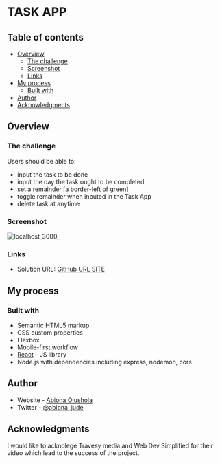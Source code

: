 # TASK APP


## Table of contents

- [Overview](#overview)
  - [The challenge](#the-challenge)
  - [Screenshot](#screenshot)
  - [Links](#links)
- [My process](#my-process)
  - [Built with](#built-with)
- [Author](#author)
- [Acknowledgments](#acknowledgments)


## Overview

### The challenge

Users should be able to:

- input the task to be done
- input the day the task ought to be completed
- set a remainder [a border-left of green]
- toggle remainder when inputed in the Task App
- delete task at anytime

### Screenshot

![localhost_3000_](https://user-images.githubusercontent.com/103720345/183254365-638b635c-bb7b-4e04-bc16-1511da81b64a.png)


### Links

- Solution URL: [GitHub URL SITE ](https://github.com/Abiona-0lushola-Jude/Task-App)


## My process

### Built with

- Semantic HTML5 markup
- CSS custom properties
- Flexbox
- Mobile-first workflow
- [React](https://reactjs.org/) - JS library
- Node.js with dependencies including express, nodemon, cors


## Author

- Website - [Abiona Olushola](https://github.com/Abiona-0lushola-Jude/Task-App)
- Twitter - [@abiona_jude](https://www.twitter.com/abiona_jude)


## Acknowledgments

I would like to acknolege Travesy media and Web Dev Simplified for their video which lead to the success of the project.

